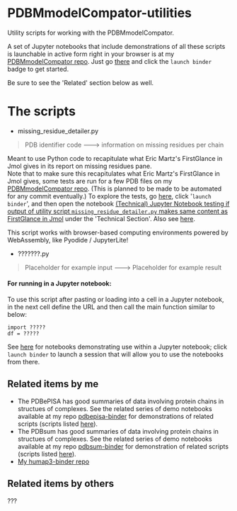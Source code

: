 # PDBMmodelCompator-utilities

Utility scripts for working with the PDBMmodelCompator.

A set of Jupyter notebooks that include demonstrations of all these scripts is launchable in active form right in your browser is at my [PDBMmodelCompator repo](https://github.com/fomightez/PDBMmodelCompator). Just go [there](https://github.com/fomightez/pdbepisa-binder) and click the `launch binder` badge to get started.

Be sure to see the 'Related' section below as well.


# The scripts

* missing_residue_detailer.py
> PDB identifier code ---> information on missing residues per chain

Meant to use Python code to recapitulate what Eric Martz's FirstGlance in Jmol gives in its report on missing residues pane.  
Note that to make sure this recapitulates what Eric Martz's FirstGlance in Jmol gives, some tests are run for a few PDB files on my [PDBMmodelCompator repo](https://github.com/fomightez/PDBMmodelCompator). (This is planned to be made to be automated for any commit eventually.) To explore the tests, go [here](https://github.com/fomightez/PDBMmodelCompator), click '`launch binder`', and then open the notebook [(Technical) Jupyter Notebook testing if output of utility script `missing_residue_detailer.py` makes same content as FirstGlance in Jmol](additional_nbs/test_missing_residue_detailer.ipynb) under the 'Technical Section'. Also see [here](https://github.com/fomightez/PDBmodelComparator/tree/main/additional_nbs/tests/README.md).

This script works with browser-based computing environments powered by WebAssembly, like Pyodide / JupyterLite!

* ???????.py
> Placeholder for example input ---> Placeholder for example result


#### For running in a Jupyter notebook:

To use this script after pasting or loading into a cell in a Jupyter notebook, in the next cell define the URL and then call the main function similar to below:
```
import ?????
df = ?????
```
See [here](https://github.com/fomightez/PDBMmodelCompator) for notebooks demonstrating use within a Jupyter notebook; click `launch binder` to launch a session that will allow you to use the notebooks from there.


Related items by me
-------------------
- The PDBePISA has good summaries of data involving protein chains in structues of complexes. See the related series of demo notebooks available at my repo [pdbepisa-binder](https://github.com/fomightez/pdbepisa-binder) for demonstrations of related scripts (scripts listed [here](https://github.com/fomightez/structurework/tree/master/pdbepisa-utilities)).
- The PDBsum has good summaries of data involving protein chains in structues of complexes. See the related series of demo notebooks available at my repo [pdbsum-binder](https://github.com/fomightez/pdbsum-binder) for demonstration of related scripts (scripts listed [here](https://github.com/fomightez/structurework/tree/master/pdbsum-utilities)).
- [My humap3-binder repo](https://github.com/fomightez/humap3-binder)

## Related items by others

???
